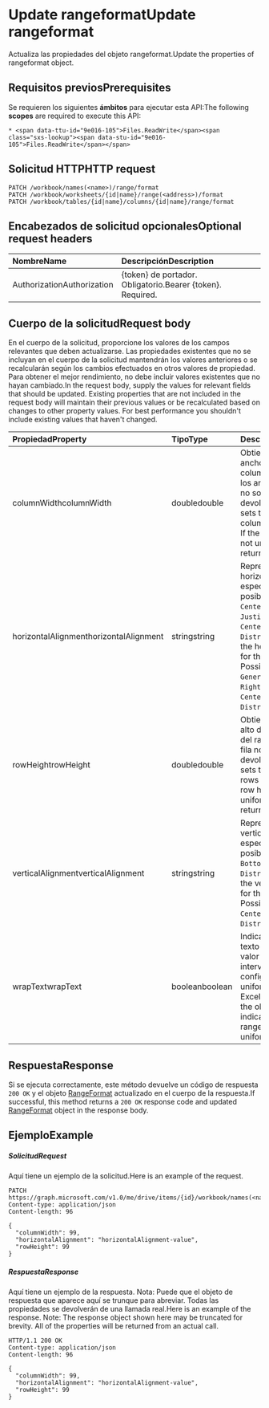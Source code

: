 # <a name="update-rangeformat"></a><span data-ttu-id="9e016-101">Update rangeformat</span><span class="sxs-lookup"><span data-stu-id="9e016-101">Update rangeformat</span></span>

<span data-ttu-id="9e016-102">Actualiza las propiedades del objeto rangeformat.</span><span class="sxs-lookup"><span data-stu-id="9e016-102">Update the properties of rangeformat object.</span></span>
## <a name="prerequisites"></a><span data-ttu-id="9e016-103">Requisitos previos</span><span class="sxs-lookup"><span data-stu-id="9e016-103">Prerequisites</span></span>
<span data-ttu-id="9e016-104">Se requieren los siguientes **ámbitos** para ejecutar esta API:</span><span class="sxs-lookup"><span data-stu-id="9e016-104">The following **scopes** are required to execute this API:</span></span> 

    * <span data-ttu-id="9e016-105">Files.ReadWrite</span><span class="sxs-lookup"><span data-stu-id="9e016-105">Files.ReadWrite</span></span>

## <a name="http-request"></a><span data-ttu-id="9e016-106">Solicitud HTTP</span><span class="sxs-lookup"><span data-stu-id="9e016-106">HTTP request</span></span>
<!-- { "blockType": "ignored" } -->
```http
PATCH /workbook/names(<name>)/range/format
PATCH /workbook/worksheets/{id|name}/range(<address>)/format
PATCH /workbook/tables/{id|name}/columns/{id|name}/range/format
```
## <a name="optional-request-headers"></a><span data-ttu-id="9e016-107">Encabezados de solicitud opcionales</span><span class="sxs-lookup"><span data-stu-id="9e016-107">Optional request headers</span></span>
| <span data-ttu-id="9e016-108">Nombre</span><span class="sxs-lookup"><span data-stu-id="9e016-108">Name</span></span>       | <span data-ttu-id="9e016-109">Descripción</span><span class="sxs-lookup"><span data-stu-id="9e016-109">Description</span></span>|
|:-----------|:-----------|
| <span data-ttu-id="9e016-110">Authorization</span><span class="sxs-lookup"><span data-stu-id="9e016-110">Authorization</span></span>  | <span data-ttu-id="9e016-p101">{token} de portador. Obligatorio.</span><span class="sxs-lookup"><span data-stu-id="9e016-p101">Bearer {token}. Required.</span></span> |


## <a name="request-body"></a><span data-ttu-id="9e016-113">Cuerpo de la solicitud</span><span class="sxs-lookup"><span data-stu-id="9e016-113">Request body</span></span>
<span data-ttu-id="9e016-p102">En el cuerpo de la solicitud, proporcione los valores de los campos relevantes que deben actualizarse. Las propiedades existentes que no se incluyan en el cuerpo de la solicitud mantendrán los valores anteriores o se recalcularán según los cambios efectuados en otros valores de propiedad. Para obtener el mejor rendimiento, no debe incluir valores existentes que no hayan cambiado.</span><span class="sxs-lookup"><span data-stu-id="9e016-p102">In the request body, supply the values for relevant fields that should be updated. Existing properties that are not included in the request body will maintain their previous values or be recalculated based on changes to other property values. For best performance you shouldn't include existing values that haven't changed.</span></span>

| <span data-ttu-id="9e016-117">Propiedad</span><span class="sxs-lookup"><span data-stu-id="9e016-117">Property</span></span>     | <span data-ttu-id="9e016-118">Tipo</span><span class="sxs-lookup"><span data-stu-id="9e016-118">Type</span></span>   |<span data-ttu-id="9e016-119">Descripción</span><span class="sxs-lookup"><span data-stu-id="9e016-119">Description</span></span>|
|:---------------|:--------|:----------|
|<span data-ttu-id="9e016-120">columnWidth</span><span class="sxs-lookup"><span data-stu-id="9e016-120">columnWidth</span></span>|<span data-ttu-id="9e016-121">double</span><span class="sxs-lookup"><span data-stu-id="9e016-121">double</span></span>|<span data-ttu-id="9e016-p103">Obtiene o establece el ancho de todas las columnas del rango. Si los anchos de columna no son uniformes, se devolverá null.</span><span class="sxs-lookup"><span data-stu-id="9e016-p103">Gets or sets the width of all colums within the range. If the column widths are not uniform, null will be returned.</span></span>|
|<span data-ttu-id="9e016-124">horizontalAlignment</span><span class="sxs-lookup"><span data-stu-id="9e016-124">horizontalAlignment</span></span>|<span data-ttu-id="9e016-125">string</span><span class="sxs-lookup"><span data-stu-id="9e016-125">string</span></span>|<span data-ttu-id="9e016-p104">Representa la alineación horizontal del objeto especificado. Valores posibles: `General`, `Left`, `Center`, `Right`, `Fill`, `Justify`, `CenterAcrossSelection`, `Distributed`.</span><span class="sxs-lookup"><span data-stu-id="9e016-p104">Represents the horizontal alignment for the specified object. Possible values are: `General`, `Left`, `Center`, `Right`, `Fill`, `Justify`, `CenterAcrossSelection`, `Distributed`.</span></span>|
|<span data-ttu-id="9e016-128">rowHeight</span><span class="sxs-lookup"><span data-stu-id="9e016-128">rowHeight</span></span>|<span data-ttu-id="9e016-129">double</span><span class="sxs-lookup"><span data-stu-id="9e016-129">double</span></span>|<span data-ttu-id="9e016-p105">Obtiene o establece el alto de todas las filas del rango. Si los altos de fila no son uniformes, se devolverá null.</span><span class="sxs-lookup"><span data-stu-id="9e016-p105">Gets or sets the height of all rows in the range. If the row heights are not uniform null will be returned.</span></span>|
|<span data-ttu-id="9e016-132">verticalAlignment</span><span class="sxs-lookup"><span data-stu-id="9e016-132">verticalAlignment</span></span>|<span data-ttu-id="9e016-133">string</span><span class="sxs-lookup"><span data-stu-id="9e016-133">string</span></span>|<span data-ttu-id="9e016-p106">Representa la alineación vertical del objeto especificado. Valores posibles: `Top`, `Center`, `Bottom`, `Justify`, `Distributed`.</span><span class="sxs-lookup"><span data-stu-id="9e016-p106">Represents the vertical alignment for the specified object. Possible values are: `Top`, `Center`, `Bottom`, `Justify`, `Distributed`.</span></span>|
|<span data-ttu-id="9e016-136">wrapText</span><span class="sxs-lookup"><span data-stu-id="9e016-136">wrapText</span></span>|<span data-ttu-id="9e016-137">boolean</span><span class="sxs-lookup"><span data-stu-id="9e016-137">boolean</span></span>|<span data-ttu-id="9e016-p107">Indica si Excel ajusta el texto del objeto. Un valor null indica que el intervalo no tiene una configuración de ajuste uniforme.</span><span class="sxs-lookup"><span data-stu-id="9e016-p107">Indicates if Excel wraps the text in the object. A null value indicates that the entire range doesn't have uniform wrap setting</span></span>|

## <a name="response"></a><span data-ttu-id="9e016-140">Respuesta</span><span class="sxs-lookup"><span data-stu-id="9e016-140">Response</span></span>

<span data-ttu-id="9e016-141">Si se ejecuta correctamente, este método devuelve un código de respuesta `200 OK` y el objeto [RangeFormat](../resources/rangeformat.md) actualizado en el cuerpo de la respuesta.</span><span class="sxs-lookup"><span data-stu-id="9e016-141">If successful, this method returns a `200 OK` response code and updated [RangeFormat](../resources/rangeformat.md) object in the response body.</span></span>
## <a name="example"></a><span data-ttu-id="9e016-142">Ejemplo</span><span class="sxs-lookup"><span data-stu-id="9e016-142">Example</span></span>
##### <a name="request"></a><span data-ttu-id="9e016-143">Solicitud</span><span class="sxs-lookup"><span data-stu-id="9e016-143">Request</span></span>
<span data-ttu-id="9e016-144">Aquí tiene un ejemplo de la solicitud.</span><span class="sxs-lookup"><span data-stu-id="9e016-144">Here is an example of the request.</span></span>
<!-- {
  "blockType": "request",
  "name": "update_rangeformat"
}-->
```http
PATCH https://graph.microsoft.com/v1.0/me/drive/items/{id}/workbook/names(<name>)/range/format
Content-type: application/json
Content-length: 96

{
  "columnWidth": 99,
  "horizontalAlignment": "horizontalAlignment-value",
  "rowHeight": 99
}
```
##### <a name="response"></a><span data-ttu-id="9e016-145">Respuesta</span><span class="sxs-lookup"><span data-stu-id="9e016-145">Response</span></span>
<span data-ttu-id="9e016-p108">Aquí tiene un ejemplo de la respuesta. Nota: Puede que el objeto de respuesta que aparece aquí se trunque para abreviar. Todas las propiedades se devolverán de una llamada real.</span><span class="sxs-lookup"><span data-stu-id="9e016-p108">Here is an example of the response. Note: The response object shown here may be truncated for brevity. All of the properties will be returned from an actual call.</span></span>
<!-- {
  "blockType": "response",
  "truncated": true,
  "@odata.type": "microsoft.graph.rangeFormat"
} -->
```http
HTTP/1.1 200 OK
Content-type: application/json
Content-length: 96

{
  "columnWidth": 99,
  "horizontalAlignment": "horizontalAlignment-value",
  "rowHeight": 99
}
```

<!-- uuid: 8fcb5dbc-d5aa-4681-8e31-b001d5168d79
2015-10-25 14:57:30 UTC -->
<!-- {
  "type": "#page.annotation",
  "description": "Update rangeformat",
  "keywords": "",
  "section": "documentation",
  "tocPath": ""
}-->